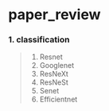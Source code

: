 # paper_review

### 1. classification
> 1. Resnet
> 2. Googlenet
> 3. ResNeXt
> 4. ResNeSt
> 5. Senet
> 6. Efficientnet
